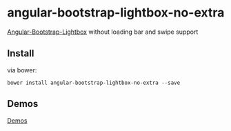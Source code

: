 # angular-bootstrap-lightbox-no-extra

[Angular-Bootstrap-Lightbox](https://github.com/compact/angular-bootstrap-lightbox) without loading bar and swipe support 

## Install

via bower:

`bower install angular-bootstrap-lightbox-no-extra --save`
## Demos

[Demos](http://compact.github.io/angular-bootstrap-lightbox/)
